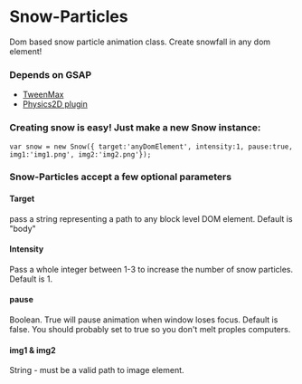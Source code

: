 # Snow-Particles

Dom based snow particle animation class. Create snowfall in any dom element!

### Depends on GSAP

* [TweenMax](https://greensock.com/docs/TweenMax) 
* [Physics2D plugin](https://greensock.com/Physics2DPlugin) 

### Creating snow is easy! Just make a new Snow instance:

```
var snow = new Snow({ target:'anyDomElement', intensity:1, pause:true, img1:'img1.png', img2:'img2.png'});
```

### Snow-Particles accept a few optional parameters

#### Target
pass a string representing a path to any block level DOM element. Default is "body"

#### Intensity
Pass a whole integer between 1-3 to increase the number of snow particles. Default is 1.

#### pause 
Boolean. True will pause animation when window loses focus. Default is false. You should probably set to true so you don't melt proples computers.

#### img1 & img2
String - must be a valid path to image element.
